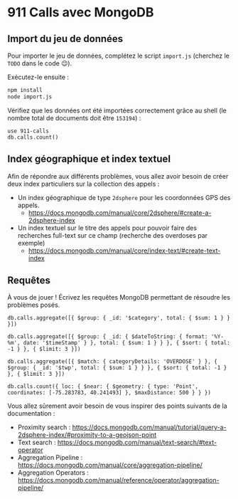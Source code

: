 # 911 Calls avec MongoDB

## Import du jeu de données

Pour importer le jeu de données, complétez le script `import.js` (cherchez le `TODO` dans le code :wink:).

Exécutez-le ensuite :

```bash
npm install
node import.js
```

Vérifiez que les données ont été importées correctement grâce au shell (le nombre total de documents doit être `153194`) :

```
use 911-calls
db.calls.count()
```

## Index géographique et index textuel

Afin de répondre aux différents problèmes, vous allez avoir besoin de créer deux index particuliers sur la collection des appels :

- Un index géographique de type `2dsphere` pour les coordonnées GPS des appels.
  - https://docs.mongodb.com/manual/core/2dsphere/#create-a-2dsphere-index
- Un index textuel sur le titre des appels pour pouvoir faire des recherches full-text sur ce champ (recherche des overdoses par exemple)
  - https://docs.mongodb.com/manual/core/index-text/#create-text-index

## Requêtes

À vous de jouer ! Écrivez les requêtes MongoDB permettant de résoudre les problèmes posés.

```
db.calls.aggregate([{ $group: { _id: '$category', total: { $sum: 1 } } }])

db.calls.aggregate([{ $group: { _id: { $dateToString: { format: '%Y-%m', date: '$timeStamp' } }, total: { $sum: 1 } } }, { $sort: { total: -1 } }, { $limit: 3 }])

db.calls.aggregate([{ $match: { categoryDetails: 'OVERDOSE' } }, { $group: { _id: '$twp', total: { $sum: 1 } } }, { $sort: { total: -1 } }, { $limit: 3 }])

db.calls.count({ loc: { $near: { $geometry: { type: 'Point', coordinates: [-75.283783, 40.241493] }, $maxDistance: 500 } } })
```

Vous allez sûrement avoir besoin de vous inspirer des points suivants de la documentation :

- Proximity search : https://docs.mongodb.com/manual/tutorial/query-a-2dsphere-index/#proximity-to-a-geojson-point
- Text search : https://docs.mongodb.com/manual/text-search/#text-operator
- Aggregation Pipeline : https://docs.mongodb.com/manual/core/aggregation-pipeline/
- Aggregation Operators : https://docs.mongodb.com/manual/reference/operator/aggregation-pipeline/
